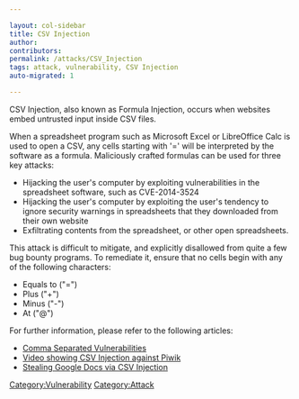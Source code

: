 ```yaml
---

layout: col-sidebar
title: CSV Injection
author: 
contributors: 
permalink: /attacks/CSV_Injection
tags: attack, vulnerability, CSV Injection
auto-migrated: 1

---
```


CSV Injection, also known as Formula Injection, occurs when websites
embed untrusted input inside CSV files.

When a spreadsheet program such as Microsoft Excel or LibreOffice Calc
is used to open a CSV, any cells starting with '=' will be interpreted
by the software as a formula. Maliciously crafted formulas can be used
for three key attacks:

  - Hijacking the user's computer by exploiting vulnerabilities in the
    spreadsheet software, such as CVE-2014-3524
  - Hijacking the user's computer by exploiting the user's tendency to
    ignore security warnings in spreadsheets that they downloaded from
    their own website
  - Exfiltrating contents from the spreadsheet, or other open
    spreadsheets.

This attack is difficult to mitigate, and explicitly disallowed from
quite a few bug bounty programs. To remediate it, ensure that no cells
begin with any of the following characters:

  - Equals to ("=")
  - Plus ("+")
  - Minus ("-")
  - At ("@")

For further information, please refer to the following articles:

  - [Comma Separated
    Vulnerabilities](https://www.contextis.com/resources/blog/comma-separated-vulnerabilities/)
  - [Video showing CSV Injection against
    Piwik](https://www.youtube.com/watch?v=SC7AkclnG2g)
  - [Stealing Google Docs via CSV
    Injection](http://georgemauer.net/2017/10/07/csv-injection.html)

[Category:Vulnerability](Category:Vulnerability "wikilink")
[Category:Attack](Category:Attack "wikilink")